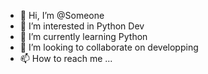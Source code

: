 - 👋 Hi, I’m @Someone
- 👀 I’m interested in Python Dev 
- 🌱 I’m currently learning Python
- 💞️ I’m looking to collaborate on developping
- 📫 How to reach me ...

<!---
is a ✨ special ✨ repository because its `README.md` (this file) appears on your GitHub profile.
You can click the Preview link to take a look at your changes.
--->
